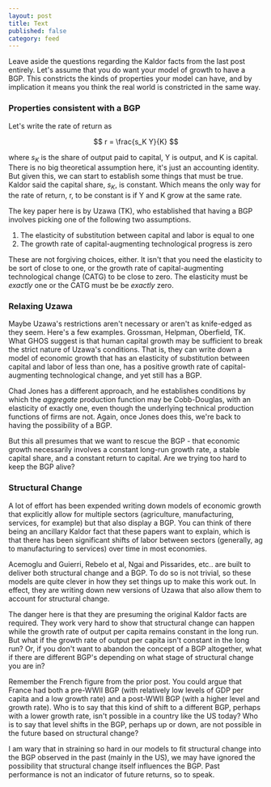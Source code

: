 ```yaml
---
layout: post
title: Text
published: false
category: feed
---
```


Leave aside the questions regarding the Kaldor facts from the last post entirely. Let's assume that you do want your model of growth to have a BGP. This constricts the kinds of properties your model can have, and by implication it means you think the real world is constricted in the same way. 

### Properties consistent with a BGP
Let's write the rate of return as

$$
r = \frac{s_K Y}{K}
$$

where $s_K$ is the share of output paid to capital, Y is output, and K is capital. There is no big theoretical assumption here, it's just an accounting identity. But given this, we can start to establish some things that must be true. Kaldor said the capital share, $s_K$, is constant. Which means the only way for the rate of return, r, to be constant is if Y and K grow at the same rate.



The key paper here is by Uzawa (TK), who established that having a BGP involves picking one of the following two assumptions.

1. The elasticity of substitution between capital and labor is equal to one
2. The growth rate of capital-augmenting technological progress is zero

These are not forgiving choices, either. It isn't that you need the elasticity to be sort of close to one, or the growth rate of capital-augmenting technological change (CATG) to be close to zero. The elasticity must be *exactly* one or the CATG must be be *exactly* zero.


### Relaxing Uzawa
Maybe Uzawa's restrictions aren't necessary or aren't as knife-edged as they seem. Here's a few examples. Grossman, Helpman, Oberfield, TK. What GHOS suggest is that human capital growth may be sufficient to break the strict nature of Uzawa's conditions. That is, they can write down a model of economic growth that has an elasticity of substitution between capital and labor of less than one, has a positive growth rate of capital-augmenting technological change, and yet still has a BGP. 

Chad Jones has a different approach, and he establishes conditions by which the *aggregate* production function may be Cobb-Douglas, with an elasticity of exactly one, even though the underlying technical production functions of firms are not. Again, once Jones does this, we're back to having the possibility of a BGP.

But this all presumes that we want to rescue the BGP - that economic growth necessarily involves a constant long-run growth rate, a stable capital share, and a constant return to capital. Are we trying too hard to keep the BGP alive?

### Structural Change
A lot of effort has been expended writing down models of economic growth that explicitly allow for multiple sectors (agriculture, manufacturing, services, for example) but that also display a BGP. You can think of there being an ancillary Kaldor fact that these papers want to explain, which is that there has been significant shifts of labor between sectors (generally, ag to manufacturing to services) over time in most economies.

Acemoglu and Guierri, Rebelo et al, Ngai and Pissarides, etc.. are built to deliver both structural change and a BGP. To do so is not trivial, so these models are quite clever in how they set things up to make this work out. In effect, they are writing down new versions of Uzawa that also allow them to account for structural change. 

The danger here is that they are presuming the original Kaldor facts are required. They work very hard to show that structural change can happen while the growth rate of output per capita remains constant in the long run. But what if the growth rate of output per capita isn't constant in the long run? Or, if you don't want to abandon the concept of a BGP altogether, what if there are different BGP's depending on what stage of structural change you are in? 

Remember the French figure from the prior post. You could argue that France had both a pre-WWII BGP (with relatively low levels of GDP per capita and a low growth rate) and a post-WWII BGP (with a higher level and growth rate). Who is to say that this kind of shift to a different BGP, perhaps with a lower growth rate, isn't possible in a country like the US today? Who is to say that level shifts in the BGP, perhaps up or down, are not possible in the future based on structural change? 

I am wary that in straining so hard in our models to fit structural change into the BGP observed in the past (mainly in the US), we may have ignored the possibility that structural change itself influences the BGP. Past performance is not an indicator of future returns, so to speak. 

